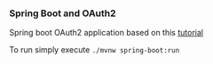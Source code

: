 ### Spring Boot and OAuth2

Spring boot OAuth2 application based on this [tutorial](https://spring.io/guides/tutorials/spring-boot-oauth2/)

To run simply execute `./mvnw spring-boot:run`
